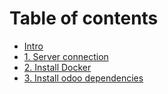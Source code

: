 # Table of contents

* [Intro](README.md)
* [1. Server connection](1.-server-connection.md)
* [2. Install Docker](2.-install-docker.md)
* [3. Install odoo dependencies](3.-install-odoo-dependencies.md)

